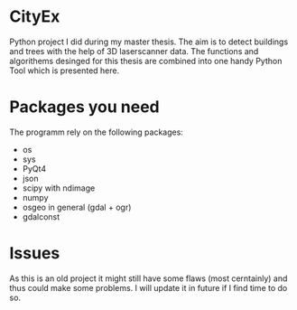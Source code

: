 # CityEx
Python project I did during my master thesis. 
The aim is to detect buildings and trees with the help of 3D laserscanner data. The
functions and algorithems desinged for this thesis are combined into one handy Python Tool which is presented here. 

# Packages you need
The programm rely on the following packages:
- os
- sys
- PyQt4
- json
- scipy with ndimage
- numpy 
- osgeo in general (gdal + ogr) 
- gdalconst


# Issues
As this is an old project it might still have some flaws (most cerntainly) and thus could make some problems. I will update it in future if I find time to do so. 
